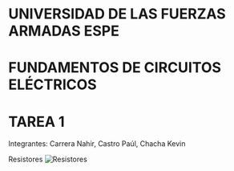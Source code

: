 # UNIVERSIDAD DE LAS FUERZAS ARMADAS ESPE
# FUNDAMENTOS DE CIRCUITOS ELÉCTRICOS
# TAREA 1
Integrantes: Carrera Nahir, Castro Paúl, Chacha Kevin

Resistores
![Resistores](https://user-images.githubusercontent.com/93786746/140655732-e59f1a07-a1da-4ecf-a479-d21988c86653.png)
